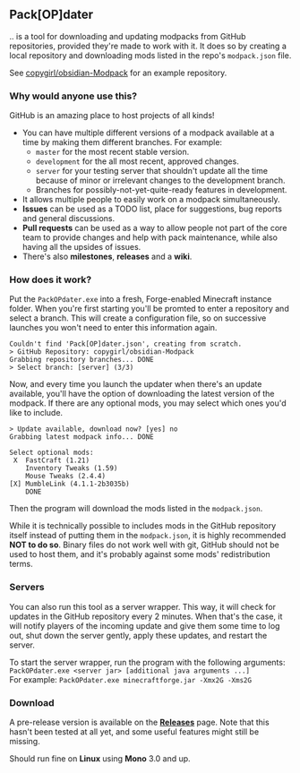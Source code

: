 ## Pack[OP]dater

.. is a tool for downloading and updating modpacks from GitHub repositories,
provided they're made to work with it. It does so by creating a local
repository and downloading mods listed in the repo's `modpack.json` file.

See [copygirl/obsidian-Modpack](https://github.com/copygirl/obsidian-Modpack)
for an example repository.

### Why would anyone use this?

GitHub is an amazing place to host projects of all kinds!

- You can have multiple different versions of a modpack available at a time
  by making them different branches. For example:
  - `master` for the most recent stable version.
  - `development` for the all most recent, approved changes.
  - `server` for your testing server that shouldn't update all the time
    because of minor or irrelevant changes to the development branch.
  - Branches for possibly-not-yet-quite-ready features in development.
- It allows multiple people to easily work on a modpack simultaneously.
- **Issues** can be used as a TODO list, place for suggestions, bug reports
  and general discussions.
- **Pull requests** can be used as a way to allow people not part of the
  core team to provide changes and help with pack maintenance, while also
  having all the upsides of issues.
- There's also **milestones**, **releases** and a **wiki**.

### How does it work?

Put the `PackOPdater.exe` into a fresh, Forge-enabled Minecraft instance
folder. When you're first starting you'll be promted to enter a repository
and select a branch. This will create a configuration file, so on successive
launches you won't need to enter this information again.
```
Couldn't find 'Pack[OP]dater.json', creating from scratch.
> GitHub Repository: copygirl/obsidian-Modpack
Grabbing repository branches... DONE
> Select branch: [server] (3/3)
```

Now, and every time you launch the updater when there's an update available,
you'll have the option of downloading the latest version of the modpack. If
there are any optional mods, you may select which ones you'd like to include.
```
> Update available, download now? [yes] no
Grabbing latest modpack info... DONE

Select optional mods:
 X  FastCraft (1.21)
    Inventory Tweaks (1.59)
    Mouse Tweaks (2.4.4)
[X] MumbleLink (4.1.1-2b3035b)
    DONE
```

Then the program will download the mods listed in the `modpack.json`.

While it is technically possible to includes mods in the GitHub repository
itself instead of putting them in the `modpack.json`, it is highly recommended
**NOT to do so**. Binary files do not work well with git, GitHub should not be
used to host them, and it's probably against some mods' redistribution terms.

### Servers

You can also run this tool as a server wrapper. This way, it will check for
updates in the GitHub repository every 2 minutes. When that's the case, it will
notify players of the incoming update and give them some time to log out, shut
down the server gently, apply these updates, and restart the server.

To start the server wrapper, run the program with the following arguments:  
`PackOPdater.exe <server jar> [additional java arguments ...]`  
For example: `PackOPdater.exe minecraftforge.jar -Xmx2G -Xms2G`

### Download

A pre-release version is available on the **[Releases](https://github.com/copygirl/PackOPdater/releases)** page.
Note that this hasn't been tested at all yet, and some useful features might
still be missing.

Should run fine on **Linux** using **Mono** 3.0 and up.
